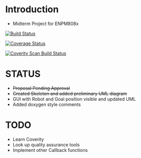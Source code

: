 Introduction
===========
- Midterm Project for ENPM808x

[![Build Status](https://travis-ci.org/banuprathap/PotentialFieldPathPlanning.svg?branch=master)](https://travis-ci.org/banuprathap/PotentialFieldPathPlanning)

[![Coverage Status](https://coveralls.io/repos/github/banuprathap/PotentialFieldPathPlanning/badge.svg?branch=master)](https://coveralls.io/github/banuprathap/PotentialFieldPathPlanning?branch=master)

<a href="https://scan.coverity.com/projects/banuprathap-potentialfieldpathplanning">
  <img alt="Coverity Scan Build Status"
       src="https://scan.coverity.com/projects/12004/badge.svg"/>
</a>

STATUS
=======
- ~~Proposal Pending Approval~~
- ~~Created Skeleton and added preliminary UML diagram~~
- GUI with Robot and Goal position visible and updated UML
- Added doxygen style comments

TODO
===
- Learn Coverity
- Look up quality assurance tools
- Implement other Callback functions

